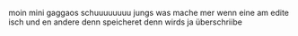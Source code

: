 moin mini gaggaos
schuuuuuuuu
jungs was mache mer wenn eine am edite isch und en andere denn speicheret
denn wirds ja überschriibe
